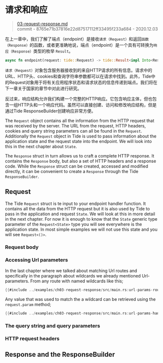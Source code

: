 # 请求和响应

> [03-request-response.md](https://github.com/http-rs/tide-book/blob/main/src/03-request-response.md)
> <br />
> commit - 8765e71b37816e22d87517112ff33495f233a684 - 2020.12.03

在上一章中，我们了解了端点（endpoint）是接收`请求（Request）`和返回`函数（Response）`的函数，或者更准确地说，端点（endpoint）是一个具有可转换为`响应（Response）`类型的枚举 `Result`。

```rust
async fn endpoint(request: tide::Request) -> tide::Result<impl Into<Response>>
```

`请求（Request）`对象包含服务器接收到的来自HTTP请求的所有信息。请求中的URL、HTTP头、cookies和查询字符串参数都可以在请求中找到。此外，Tide中的Request对象用于将有关应用程序状态和请求状态的信息传递到端点。我们将在下一章关于国家的章节中对此进行研究。


反过来，响应结构允许我们构建一个完整的HTTP响应。它包含响应主体，但也包含一组HTTP头和一个响应代码。虽然可以直接创建、访问和修改响应结构，但是通过Tide ResponseBuilder创建响应非常方便。

The `Request` object contains all the information from the HTTP request that was received by the server. The URL from the request, HTTP headers, cookies and query string parameters can all be found in the `Request`.
Additionally the `Request` object in Tide is used to pass information about the application state and the request state into the endpoint. We will look into this in the next chapter about `State`.

The `Response` struct in turn allows us to craft a complete HTTP response. It contains the `Response` body, but also a set of HTTP headers and a response code. While the `Response` struct can be created, accessed and modified directly, it can be convenient to create a `Response` through the Tide `ResponseBuilder`.

## Request
The Tide `Request` struct is te input to your endpoint handler function. It contains all the data from the HTTP request but it is also used by Tide to pass in the application and request `State`. We will look at this in more detail in the next chapter. For now it is enough to know that the `State` generic type parameter of the `Request<State>` type you will see everywhere is the application state. In most simple examples we will not use this state and you will see `Request<()>`.

### Request body

### Accessing Url parameters
In the last chapter where we talked about matching Url routes and specifically in the paragraph about wildcards we already mentioned Url-parameters.
From any route with named wildcards like this;
```rust
{{#include ../examples/ch03-request-response/src/main.rs:url-params-route}}
```
Any value that was used to match the a wildcard can be retrieved using the `request.param` method;
```rust
{{#include ../examples/ch03-request-response/src/main.rs:url-params-handler}}
```

### The query string and query parameters

### HTTP request headers

## Response and the ResponseBuilder

